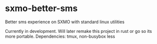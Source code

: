 # sxmo-better-sms
Better sms experience on SXMO with standard linux utilities


Currently in development. Will later remake this project in rust or go so its more portable.
Dependencies: tmux, non-busybox less
